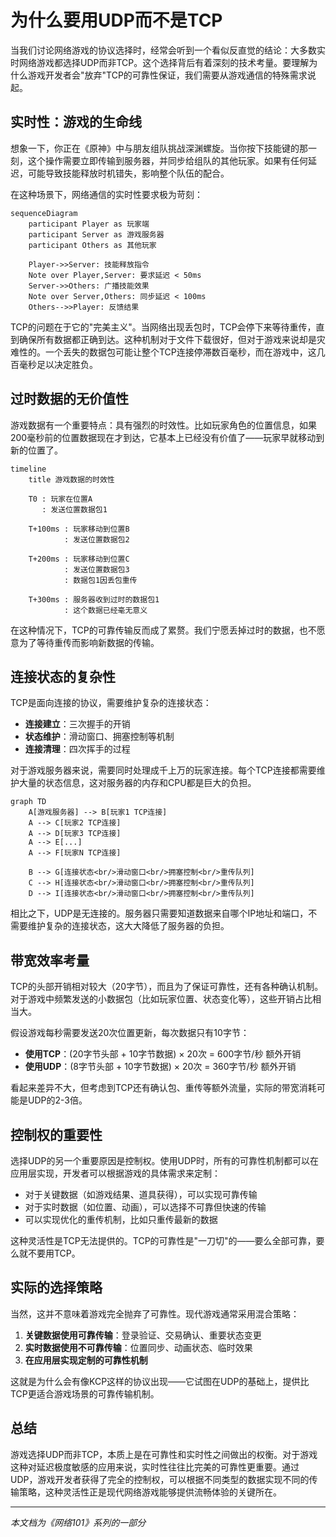 # 为什么要用UDP而不是TCP

当我们讨论网络游戏的协议选择时，经常会听到一个看似反直觉的结论：大多数实时网络游戏都选择UDP而非TCP。这个选择背后有着深刻的技术考量。要理解为什么游戏开发者会"放弃"TCP的可靠性保证，我们需要从游戏通信的特殊需求说起。

## 实时性：游戏的生命线

想象一下，你正在《原神》中与朋友组队挑战深渊螺旋。当你按下技能键的那一刻，这个操作需要立即传输到服务器，并同步给组队的其他玩家。如果有任何延迟，可能导致技能释放时机错失，影响整个队伍的配合。

在这种场景下，网络通信的实时性要求极为苛刻：

```mermaid
sequenceDiagram
    participant Player as 玩家端
    participant Server as 游戏服务器
    participant Others as 其他玩家

    Player->>Server: 技能释放指令
    Note over Player,Server: 要求延迟 < 50ms
    Server->>Others: 广播技能效果
    Note over Server,Others: 同步延迟 < 100ms
    Others-->>Player: 反馈结果
```

TCP的问题在于它的"完美主义"。当网络出现丢包时，TCP会停下来等待重传，直到确保所有数据都正确到达。这种机制对于文件下载很好，但对于游戏来说却是灾难性的。一个丢失的数据包可能让整个TCP连接停滞数百毫秒，而在游戏中，这几百毫秒足以决定胜负。

## 过时数据的无价值性

游戏数据有一个重要特点：具有强烈的时效性。比如玩家角色的位置信息，如果200毫秒前的位置数据现在才到达，它基本上已经没有价值了——玩家早就移动到新的位置了。

```mermaid
timeline
    title 游戏数据的时效性

    T0 : 玩家在位置A
       : 发送位置数据包1

    T+100ms : 玩家移动到位置B
            : 发送位置数据包2

    T+200ms : 玩家移动到位置C
            : 发送位置数据包3
            : 数据包1因丢包重传

    T+300ms : 服务器收到过时的数据包1
            : 这个数据已经毫无意义
```

在这种情况下，TCP的可靠传输反而成了累赘。我们宁愿丢掉过时的数据，也不愿意为了等待重传而影响新数据的传输。

## 连接状态的复杂性

TCP是面向连接的协议，需要维护复杂的连接状态：

- **连接建立**：三次握手的开销
- **状态维护**：滑动窗口、拥塞控制等机制
- **连接清理**：四次挥手的过程

对于游戏服务器来说，需要同时处理成千上万的玩家连接。每个TCP连接都需要维护大量的状态信息，这对服务器的内存和CPU都是巨大的负担。

```mermaid
graph TD
    A[游戏服务器] --> B[玩家1 TCP连接]
    A --> C[玩家2 TCP连接]
    A --> D[玩家3 TCP连接]
    A --> E[...]
    A --> F[玩家N TCP连接]

    B --> G[连接状态<br/>滑动窗口<br/>拥塞控制<br/>重传队列]
    C --> H[连接状态<br/>滑动窗口<br/>拥塞控制<br/>重传队列]
    D --> I[连接状态<br/>滑动窗口<br/>拥塞控制<br/>重传队列]
```

相比之下，UDP是无连接的。服务器只需要知道数据来自哪个IP地址和端口，不需要维护复杂的连接状态，这大大降低了服务器的负担。

## 带宽效率考量

TCP的头部开销相对较大（20字节），而且为了保证可靠性，还有各种确认机制。对于游戏中频繁发送的小数据包（比如玩家位置、状态变化等），这些开销占比相当大。

假设游戏每秒需要发送20次位置更新，每次数据只有10字节：

- **使用TCP**：(20字节头部 + 10字节数据) × 20次 = 600字节/秒 额外开销
- **使用UDP**：(8字节头部 + 10字节数据) × 20次 = 360字节/秒 额外开销

看起来差异不大，但考虑到TCP还有确认包、重传等额外流量，实际的带宽消耗可能是UDP的2-3倍。

## 控制权的重要性

选择UDP的另一个重要原因是控制权。使用UDP时，所有的可靠性机制都可以在应用层实现，开发者可以根据游戏的具体需求来定制：

- 对于关键数据（如游戏结果、道具获得），可以实现可靠传输
- 对于实时数据（如位置、动画），可以选择不可靠但快速的传输
- 可以实现优化的重传机制，比如只重传最新的数据

这种灵活性是TCP无法提供的。TCP的可靠性是"一刀切"的——要么全部可靠，要么就不要用TCP。

## 实际的选择策略

当然，这并不意味着游戏完全抛弃了可靠性。现代游戏通常采用混合策略：

1. **关键数据使用可靠传输**：登录验证、交易确认、重要状态变更
2. **实时数据使用不可靠传输**：位置同步、动画状态、临时效果
3. **在应用层实现定制的可靠性机制**

这就是为什么会有像KCP这样的协议出现——它试图在UDP的基础上，提供比TCP更适合游戏场景的可靠传输机制。

## 总结

游戏选择UDP而非TCP，本质上是在可靠性和实时性之间做出的权衡。对于游戏这种对延迟极度敏感的应用来说，实时性往往比完美的可靠性更重要。通过UDP，游戏开发者获得了完全的控制权，可以根据不同类型的数据实现不同的传输策略，这种灵活性正是现代网络游戏能够提供流畅体验的关键所在。

---

*本文档为《网络101》系列的一部分*